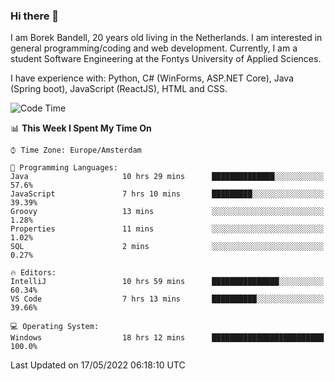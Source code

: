 ### Hi there 👋

I am Borek Bandell, 20 years old living in the Netherlands. I am interested in general programming/coding and web development. Currently, I am a student Software Engineering at the Fontys University of Applied Sciences.

I have experience with: Python, C# (WinForms, ASP.NET Core), Java (Spring boot), JavaScript (ReactJS), HTML and CSS.

<!--START_SECTION:waka-->
![Code Time](http://img.shields.io/badge/Code%20Time-135%20hrs%2044%20mins-blue)

📊 **This Week I Spent My Time On** 

```text
⌚︎ Time Zone: Europe/Amsterdam

💬 Programming Languages: 
Java                     10 hrs 29 mins      ██████████████░░░░░░░░░░░   57.6% 
JavaScript               7 hrs 10 mins       █████████░░░░░░░░░░░░░░░░   39.39% 
Groovy                   13 mins             ░░░░░░░░░░░░░░░░░░░░░░░░░   1.28% 
Properties               11 mins             ░░░░░░░░░░░░░░░░░░░░░░░░░   1.02% 
SQL                      2 mins              ░░░░░░░░░░░░░░░░░░░░░░░░░   0.27%

🔥 Editors: 
IntelliJ                 10 hrs 59 mins      ███████████████░░░░░░░░░░   60.34% 
VS Code                  7 hrs 13 mins       ██████████░░░░░░░░░░░░░░░   39.66%

💻 Operating System: 
Windows                  18 hrs 12 mins      █████████████████████████   100.0%

```


 Last Updated on 17/05/2022 06:18:10 UTC
<!--END_SECTION:waka-->

<!--**tcBorek2002/tcBorek2002** is a ✨ _special_ ✨ repository because its `README.md` (this file) appears on your GitHub profile.

Here are some ideas to get you started:

- 🔭 I’m currently working on ...
- 🌱 I’m currently learning ...
- 👯 I’m looking to collaborate on ...
- 🤔 I’m looking for help with ...
- 💬 Ask me about ...
- 📫 How to reach me: ...
- 😄 Pronouns: ...
- ⚡ Fun fact: ...
-->

